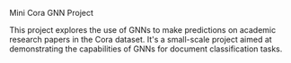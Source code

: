 Mini Cora GNN Project

This project explores the use of GNNs to make predictions on academic research papers in the Cora dataset. 
It's a small-scale project aimed at demonstrating the capabilities of GNNs for document classification tasks.
